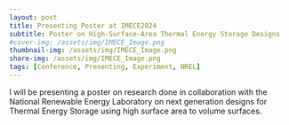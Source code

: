 ```yaml
---
layout: post
title: Presenting Poster at IMECE2024
subtitle: Poster on High-Surface-Area Thermal Energy Storage Designs 
#cover-img: /assets/img/IMECE_Image.png
thumbnail-img: /assets/img/IMECE_Image.png
share-img: /assets/img/IMECE_Image.png
tags: [Conference, Presenting, Experiment, NREL]
---
```


I will be presenting a poster on research done in collaboration with the National Renewable Energy Laboratory on next generation designs for Thermal Energy Storage using high surface area to volume surfaces. 
